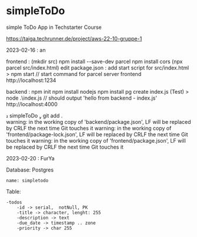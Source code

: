 # simpleToDo

simple ToDo App in Techstarter Course

https://taiga.techrunner.de/project/aws-22-10-gruppe-1

2023-02-16 : an

frontend :
(mkdir src)
npm install --save-dev parcel
npm install cors
(npx parcel src/index.html)
edit package.json : add start script for src/index.html > npm start // start command for parcel server frontend
http://localhost:1234

backend :
npm init
npm install nodejs
npm install pg
create index.js (Test) > node .\index.js // should output 'hello from backend - index.js'
http://localhost:4000

 simpleToDo  git add .  
warning: in the working copy of 'backend/package.json', LF will be replaced by CRLF the next time Git touches it
warning: in the working copy of 'frontend/package-lock.json', LF will be replaced by CRLF the next time Git touches it
warning: in the working copy of 'frontend/package.json', LF will be replaced by CRLF the next time Git touches it

2023-02-20 : FurYa

Database:
Postgres

    name: simpletodo

Table:

    -todos
        -id -> serial,  notNull, PK
        -title -> character, lenght: 255
        -description -> text
        -due_date -> timestamp .. zone
        -priority -> char 255
